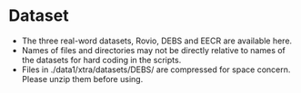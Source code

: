 # Dataset

* The three real-word datasets, Rovio, DEBS and EECR are available here.
* Names of files and directories may not be directly relative to names of the datasets for hard coding in the scripts.
* Files in ./data1/xtra/datasets/DEBS/ are compressed for space concern. Please unzip them before using.
